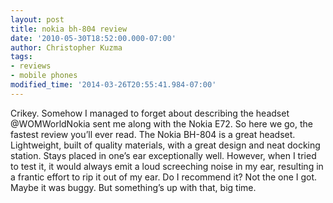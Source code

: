 ```yaml
---
layout: post
title: nokia bh-804 review
date: '2010-05-30T18:52:00.000-07:00'
author: Christopher Kuzma
tags:
- reviews
- mobile phones
modified_time: '2014-03-26T20:55:41.984-07:00'
---
```


Crikey. Somehow I managed to forget about describing the headset @WOMWorldNokia sent me along with the Nokia E72. So here we go, the fastest review you’ll ever read. The Nokia BH-804 is a great headset. Lightweight, built of quality materials, with a great design and neat docking station. Stays placed in one’s ear exceptionally well. However, when I tried to test it, it would always emit a loud screeching noise in my ear, resulting in a frantic effort to rip it out of my ear. Do I recommend it? Not the one I got. Maybe it was buggy. But something’s up with that, big time.
